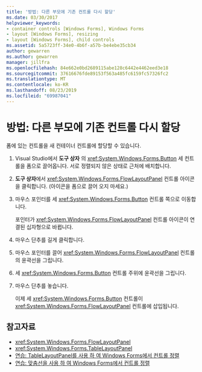 ```yaml
---
title: '방법: 다른 부모에 기존 컨트롤 다시 할당'
ms.date: 03/30/2017
helpviewer_keywords:
- container controls [Windows Forms], Windows Forms
- layout [Windows Forms], resizing
- layout [Windows Forms], child controls
ms.assetid: 5a5723ff-34e0-4b6f-a57b-be4ebe35cb34
author: gewarren
ms.author: gewarren
manager: jillfra
ms.openlocfilehash: 84e662e0bd2689115abe128c6442e4462eed3e18
ms.sourcegitcommit: 37616676fde89153f563a485fc6159fc57326fc2
ms.translationtype: MT
ms.contentlocale: ko-KR
ms.lasthandoff: 08/23/2019
ms.locfileid: "69987041"
---
```

# <a name="how-to-reassign-existing-controls-to-a-different-parent"></a>방법: 다른 부모에 기존 컨트롤 다시 할당

폼에 있는 컨트롤을 새 컨테이너 컨트롤에 할당할 수 있습니다.

1. Visual Studio에서 **도구 상자** 의 <xref:System.Windows.Forms.Button> 세 컨트롤을 폼으로 끌어옵니다. 서로 정렬되지 않은 상태로 근처에 배치합니다.

2. **도구 상자**에서 <xref:System.Windows.Forms.FlowLayoutPanel> 컨트롤 아이콘을 클릭합니다. (아이콘을 폼으로 끌어 오지 마세요.)

3. 마우스 포인터를 세 <xref:System.Windows.Forms.Button> 컨트롤 쪽으로 이동합니다.

   포인터가 <xref:System.Windows.Forms.FlowLayoutPanel> 컨트롤 아이콘이 연결된 십자형으로 바뀝니다.

4. 마우스 단추를 길게 클릭합니다.

5. 마우스 포인터를 끌어 <xref:System.Windows.Forms.FlowLayoutPanel> 컨트롤의 윤곽선을 그립니다.

6. 세 <xref:System.Windows.Forms.Button> 컨트롤 주위에 윤곽선을 그립니다.

7. 마우스 단추를 놓습니다.

   이제 세 <xref:System.Windows.Forms.Button> 컨트롤이 <xref:System.Windows.Forms.FlowLayoutPanel> 컨트롤에 삽입됩니다.

## <a name="see-also"></a>참고자료

- <xref:System.Windows.Forms.FlowLayoutPanel>
- <xref:System.Windows.Forms.TableLayoutPanel>
- [연습: TableLayoutPanel를 사용 하 여 Windows Forms에서 컨트롤 정렬](walkthrough-arranging-controls-on-windows-forms-using-a-tablelayoutpanel.md)
- [연습: 맞춤선을 사용 하 여 Windows Forms에서 컨트롤 정렬](walkthrough-arranging-controls-on-windows-forms-using-snaplines.md)
